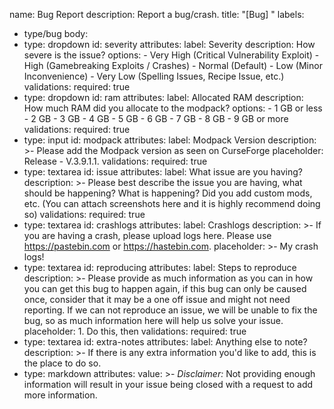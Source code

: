 name: Bug Report
description: Report a bug/crash.
title: "[Bug] "
labels:
  - type/bug
body:
  - type: dropdown
    id: severity
    attributes:
      label: Severity
      description: How severe is the issue?
      options:
        - Very High (Critical Vulnerability Exploit) 
        - High (Gamebreaking Exploits / Crashes)
        - Normal (Default)
        - Low (Minor Inconvenience)
        - Very Low (Spelling Issues, Recipe Issue, etc.)
    validations:
      required: true
  - type: dropdown
    id: ram
    attributes:
      label: Allocated RAM
      description: How much RAM did you allocate to the modpack?
      options:
        - 1 GB or less
        - 2 GB
        - 3 GB
        - 4 GB
        - 5 GB
        - 6 GB
        - 7 GB
        - 8 GB
        - 9 GB or more
    validations:
      required: true
  - type: input
    id: modpack
    attributes:
      label: Modpack Version
      description: >-
        Please add the Modpack version as seen on CurseForge
      placeholder: Release - V.3.9.1.1.
      validations:
        required: true
  - type: textarea
    id: issue
    attributes:
      label: What issue are you having?
      description: >-
        Please best describe the issue you are having, what should be happening?
        What is happening? Did you add custom mods, etc. (You can attach
        screenshots here and it is highly recommend doing so)
    validations:
      required: true
  - type: textarea
    id: crashlogs
    attributes:
      label: Crashlogs
      description: >-
        If you are having a crash, please upload logs here.
        Please use https://pastebin.com or https://hastebin.com.
      placeholder: >-
        My crash logs!
  - type: textarea
    id: reproducing
    attributes:
      label: Steps to reproduce
      description: >-
        Please provide as much information as you can in how you can get this
        bug to happen again, if this bug can only be caused once, consider that
        it may be a one off issue and might not need reporting. If we can not
        reproduce an issue, we will be unable to fix the bug, so as much
        information here will help us solve your issue.
      placeholder: 1. Do this, then
    validations:
      required: true
  - type: textarea
    id: extra-notes
    attributes:
      label: Anything else to note?
      description: >-
        If there is any extra information you'd like to add, this is the place
        to do so.
  - type: markdown
    attributes:
      value: >-
        _Disclaimer:_ Not providing enough information will result in your issue being closed
        with a request to add more information.
